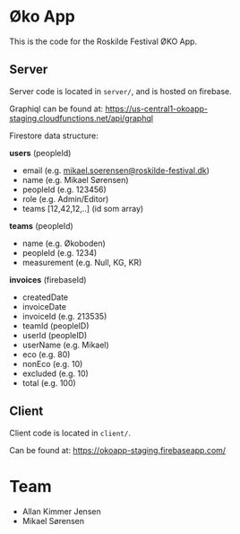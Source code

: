 # Øko App
This is the code for the Roskilde Festival ØKO App.

## Server 
Server code is located in `server/`, and is hosted on firebase.

Graphiql can be found at: https://us-central1-okoapp-staging.cloudfunctions.net/api/graphql

Firestore data structure:

**users** (peopleId)
- email (e.g. mikael.soerensen@roskilde-festival.dk)
- name (e.g. Mikael Sørensen)
- peopleId (e.g. 123456)
- role (e.g. Admin/Editor)
- teams [12,42,12,..] (id som array)

**teams** (peopleId)
- name (e.g. Økoboden)
- peopleId (e.g. 1234)
- measurement (e.g. Null, KG, KR)

**invoices** (firebaseId)
- createdDate
- invoiceDate
- invoiceId (e.g. 213535)
- teamId (peopleID)
- userId (peopleID)
- userName (e.g. Mikael)
- eco (e.g. 80)
- nonEco (e.g. 10)
- excluded (e.g. 10)
- total (e.g. 100)


## Client
Client code is located in `client/`.

Can be found at: https://okoapp-staging.firebaseapp.com/

# Team

- Allan Kimmer Jensen
- Mikael Sørensen
